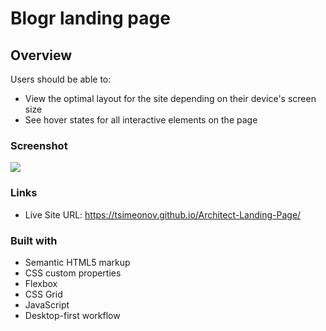 # Blogr landing page

## Overview

Users should be able to:

- View the optimal layout for the site depending on their device's screen size
- See hover states for all interactive elements on the page

### Screenshot

![](./screenshots/desktop-screenhot.png)

### Links

- Live Site URL: https://tsimeonov.github.io/Architect-Landing-Page/

### Built with

- Semantic HTML5 markup
- CSS custom properties
- Flexbox
- CSS Grid
- JavaScript
- Desktop-first workflow
